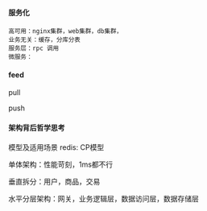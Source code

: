 #### 服务化
	高可用：nginx集群，web集群，db集群，
	业务无关：缓存，分库分表
	服务层：rpc 调用
	微服务：
	
#### feed 
pull

push

#### 架构背后哲学思考
模型及适用场景
redis: CP模型

单体架构：性能苛刻，1ms都不行

垂直拆分：用户，商品，交易

水平分层架构：网关，业务逻辑层，数据访问层，数据存储层

